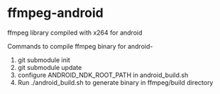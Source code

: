ffmpeg-android
==============

ffmpeg library compiled with x264 for android

Commands to compile ffmpeg binary for android-
1. git submodule init
2. git submodule update
3. configure ANDROID_NDK_ROOT_PATH in android_build.sh
4. Run ./android_build.sh to generate binary in ffmpeg/build directory
